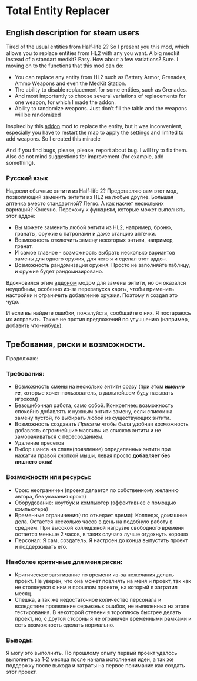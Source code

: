 # Total Entity Replacer

## English description for steam users 
Tired of the usual entities from Half-life 2? So I present you this mod, which allows you to replace entities from HL2 with any you want. A big medkit instead of a standart medkit? Easy.
How about a few variations? Sure.
I moving on to the functions that this mod can do:
- You can replace any entity from HL2 such as Battery Armor, Grenades, Ammo Weapons and even the MedKit Station.
- The ability to disable replacement for some entities, such as Grenades.
- And most importantly to choose several variations of replacements for one weapon, for which I made the addon.
- Ability to randomize weapons. Just don't fill the table and the weapons will be randomized

Inspired by this [addon](https://steamcommunity.com/sharedfiles/filedetails/?id=2919720308&searchtext=entity+replacer) mod to replace the entity, but it was inconvenient, especially you have to restart the map to apply the settings and limited to add weapons. So I created this miracle

And if you find bugs, please, please, report about bug. I will try to fix them. Also do not mind suggestions for improvement (for example, add something).

### Русский язык
Надоели обычные энтити из Half-life 2? Представляю вам этот мод, позволяющий заменить энтити из HL2 на любые другие. Большая аптечка вместо стандартной? Легко.
А как насчет нескольких вариаций? Конечно.
Перехожу к функциям, которые может выполнять этот аддон:
- Вы можете заменить любой энтити из HL2, например, броню, гранаты, оружие с патронами и даже станцию аптечки.
- Возможность отключить замену некоторых энтити, например, гранат.
- И самое главное - возможность выбрать несколько вариантов замены для одного оружия, для чего я и сделал этот аддон.
- Возможность рандомизации оружия. Просто не заполняйте таблицу, и оружие будет рандомизировано.

Вдохновился этим [аддоном](https://steamcommunity.com/sharedfiles/filedetails/?id=2919720308&searchtext=entity+replacer) модом для замены энтити, но он оказался неудобным, особенно из-за перезапуска карты, чтобы применить настройки и ограничить добавление оружия. Поэтому я создал это чудо.

И если вы найдете ошибки, пожалуйста, сообщайте о них. Я постараюсь их исправить. Также не против предложений по улучшению (например, добавить что-нибудь).
## Требования, риски и возможности.
Продолжаю:
### Требования:
- Возможность смены на несколько энтити сразу (при этом **_именно те_**, которые хочет пользователь, в дальнейшем буду называть игроком)
- Безошибочная работа, само собой. Конкретнее: возможность спокойно добавлять к нужным энтити замену, если список на замену пустой, то выбирать любой из существующих энтити.
- Возможность создавать _Пресеты_ чтобы была удобная возможность добавлять огромнейшие массивы из списков энтити и не заморачиваться с пересозданием. 
- Удаление пресетов
- Выбор шанса на спавн(появление) определенных энтити при нажатии правой кнопкой мыши, левая просто **добавляет без лишнего окна**!

### Возможности или ресурсы: 
- Срок: неограничен (проект делается по собственному желанию автора, без указания срока)
- Оборудование: ноутбук и компьютер (эффективнее с помощью компьютера)
- Временные ограничения(что отъедает время): Колледж, домашние дела. Остается несколько часов в день на подобную работу в среднем. При высокой колледжной нагрузке свободного времени остается меньше 2 часов, в таких случаях лучше отдохнуть хорошо
- Персонал: Я сам, создатель. Я настроен до конца выпустить проект и поддерживать его.

### Наиболее критичные для меня риски:
- Критическое затягивание по времени из-за нежелания делать проект. Не уверен, что она может повлиять на меня и проект, так как не столкнулся с ним в прошлом проекте, на который я затратил месяц.
- Спешка, а так же недостаточное количество персонала и вследствие проявление серьезных ошибок, не выявленных на этапе тестирования. В некоторой степени я тороплюсь быстрее делать проект, но, с другой стороны я не ограничен временными рамками и есть возможность сделать нормально.

### Выводы: 
Я могу это выполнить. По прошлому опыту первый проект удалось выполнить за 1-2 месяца после начала исполнения идеи, а так же поддержку после выхода и затраты на первое понимание как создать этот проект.